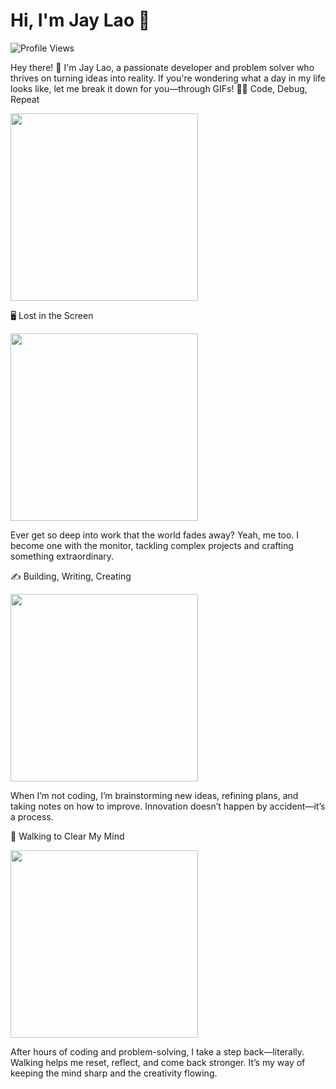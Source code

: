# Hi, I'm Jay Lao 👋  
![Profile Views](https://komarev.com/ghpvc/?username=JayLao&color=red)

Hey there! 👋 I'm Jay Lao, a passionate developer and problem solver who thrives on turning ideas into reality. If you're wondering what a day in my life looks like, let me break it down for you—through GIFs!
👨‍💻 Code, Debug, Repeat

<img src="https://media.giphy.com/media/78XCFBGOlS6keY1Bil/giphy.gif" width="300">

🖥️ Lost in the Screen

<img src="https://media.giphy.com/media/26tn33aiTi1jkl6H6/giphy.gif" width="300">

Ever get so deep into work that the world fades away? Yeah, me too. I become one with the monitor, tackling complex projects and crafting something extraordinary.

✍️ Building, Writing, Creating

<img src="https://media.giphy.com/media/l49JRQC9RNa5j35a8/giphy.gif" width="300">

When I’m not coding, I’m brainstorming new ideas, refining plans, and taking notes on how to improve. Innovation doesn’t happen by accident—it’s a process.

🚶 Walking to Clear My Mind

<img src="https://media.giphy.com/media/1zJUoEOi6OGtnzHtn5/giphy.gif" width="300">

After hours of coding and problem-solving, I take a step back—literally. Walking helps me reset, reflect, and come back stronger. It’s my way of keeping the mind sharp and the creativity flowing.
